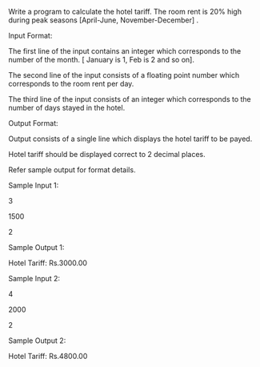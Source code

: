 Write a  program to calculate the hotel tariff. The room rent is 20% high during peak seasons [April-June, November-December] .

Input Format:

The first line of the input contains an integer which corresponds to the number of the month. [ January is 1, Feb is 2 and so on].  

The second line of the input consists of a floating point number which corresponds to the room rent per day. 

The third line of the input consists of an integer which corresponds to the number of days stayed in the hotel.

Output Format:

Output consists of a single line which displays the hotel tariff to be payed.  

Hotel tariff should be displayed correct to 2 decimal places. 

Refer  sample output  for format details.

Sample Input 1:

3

1500

2

Sample Output 1:

Hotel Tariff: Rs.3000.00

Sample Input 2:

4

2000

2

Sample Output 2:

Hotel Tariff: Rs.4800.00


